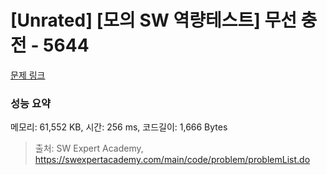 # [Unrated] [모의 SW 역량테스트] 무선 충전 - 5644 

[문제 링크](https://swexpertacademy.com/main/code/problem/problemDetail.do?contestProbId=AWXRDL1aeugDFAUo) 

### 성능 요약

메모리: 61,552 KB, 시간: 256 ms, 코드길이: 1,666 Bytes



> 출처: SW Expert Academy, https://swexpertacademy.com/main/code/problem/problemList.do